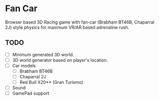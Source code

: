 # Fan Car

Browser based 3D Racing game with fan-car (Brabham BT46B, Chaparral 2J) style physics for maximum VR/AR based adrenaline rush.

## TODO

- [ ] Minimum generated 3D world.
- [ ] 3D world generator based on player's location.
- [ ] Car models
  - [ ] Brabham BT46B
  - [ ] Chaparral 2J
  - [ ] Red Bull X20\*\* (Gran Turismo)
- [ ] Sound
- [ ] GamePad support
